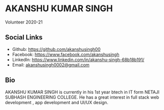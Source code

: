 # AKANSHU KUMAR SINGH
Volunteer 2020-21

## Social Links
- Github: https://github.com/akanshusingh00
- Facebook: https://www.facebook.com/akanshusingh
- LinkedIn: https://www.linkedin.com/in/akanshu-singh-68b18b191/
- Email: akanshusingh0002@gmail.com

## Bio
AKANSHU KUMAR SINGH is currently in his 1st year btech in IT form NETAJI SUBHASH ENGINEERING COLLEGE. He has a great interest in full stack web development , app development and UI/UX design.  